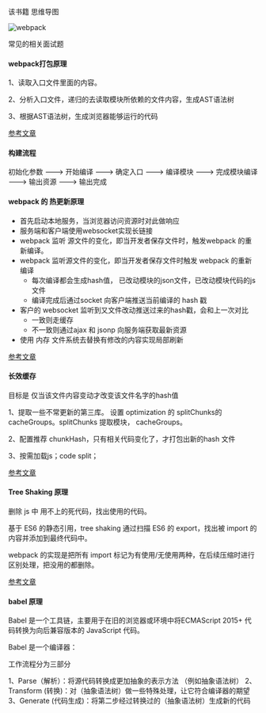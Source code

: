 该书籍 思维导图

![webpack](https://tang-yue.github.io/interview/webpack/webpack.png)


常见的相关面试题

#### webpack打包原理

1、读取入口文件里面的内容。

2、分析入口文件，递归的去读取模块所依赖的文件内容，生成AST语法树

3、根据AST语法树，生成浏览器能够运行的代码

[参考文章](https://zhuanlan.zhihu.com/p/163665789)

#### 构建流程

初始化参数 ---> 开始编译 ---> 确定入口 ---> 编译模块 ---> 完成模块编译 ---> 输出资源 ---> 输出完成

#### webpack 的 热更新原理

- 首先启动本地服务，当浏览器访问资源时对此做响应
- 服务端和客户端使用websocket实现长链接
- webpack 监听 源文件的变化，即当开发者保存文件时，触发webpack 的重新编译。
- webpack 监听源文件的变化，即当开发者保存文件时触发 webpack 的重新编译
   + 每次编译都会生成hash值， 已改动模块的json文件，已改动模块代码的js文件
   + 编译完成后通过socket 向客户端推送当前编译的 hash 戳
- 客户的 websocket 监听到又文件改动推送过来的hash戳，会和上一次对比
   + 一致则走缓存
   + 不一致则通过ajax 和 jsonp 向服务端获取最新资源
- 使用 内存 文件系统去替换有修改的内容实现局部刷新

[参考文章](https://juejin.im/post/6844903933157048333)

#### 长效缓存

目标是 仅当该文件内容变动才改变该文件名字的hash值

1、提取一些不常更新的第三库。 设置 optimization 的 splitChunks的 cacheGroups。splitChunks 提取模块， 
cacheGroups。

2、配置推荐 chunkHash，只有相关代码变化了，才打包出新的hash 文件

3、按需加载js；code split；

[参考文章](https://zhuanlan.zhihu.com/p/85997402)

#### Tree Shaking 原理

删除 js 中 用不上的死代码，找出使用的代码。

基于 ES6 的静态引用，tree shaking 通过扫描 ES6 的 export，找出被 import 的内容并添加到最终代码中。

webpack 的实现是把所有 import 标记为有使用/无使用两种，在后续压缩时进行区别处理，把没用的都删除。

[参考文章](https://juejin.im/post/6844903774192926728)

#### babel 原理

Babel 是一个工具链，主要用于在旧的浏览器或环境中将ECMAScript 2015+ 代码转换为向后兼容版本的 JavaScript 代码。

Babel 是一个编译器：

工作流程分为三部分

1、Parse（解析）：将源代码转换成更加抽象的表示方法 （例如抽象语法树）
2、Transform (转换)：对（抽象语法树）做一些特殊处理，让它符合编译器的期望
3、Generate (代码生成)：将第二步经过转换过的（抽象语法树）生成新的代码




